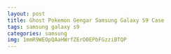 ```yaml
---
layout: post
title: Ghost Pokemon Gengar Samsung Galaxy S9 Case
tags: samsung galaxy s9
categories: samsung
img: 1mmR9WEOpQAaHWrfZErO0EPbFGzziBTQP
---
```

